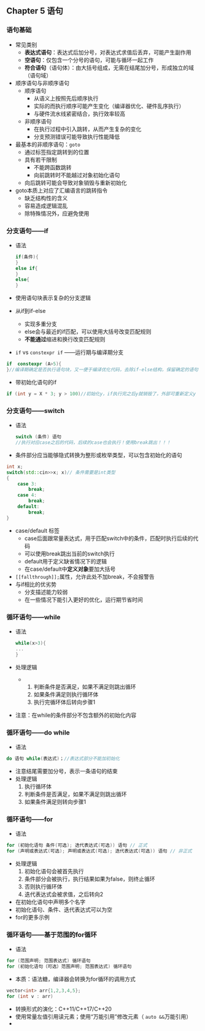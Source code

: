 ## Chapter 5 语句

### 语句基础

- 常见类别
  - **表达式语句**：表达式后加分号，对表达式求值后丢弃，可能产生副作用
  - **空语句**：仅包含一个分号的语句，可能与循环一起工作
  - **符合语句**（语句体）：由大括号组成，无需在结尾加分号，形成独立的域（语句域） 
- 顺序语句与非顺序语句
  - 顺序语句
    - 从语义上按照先后顺序执行
    - 实际的而执行顺序可能产生变化（编译器优化、硬件乱序执行）
    - 与硬件流水线紧密结合，执行效率较高
  - 非顺序语句
    - 在执行过程中引入跳转，从而产生复杂的变化
    - 分支预测错误可能导致执行性能降低
- 最基本的非顺序语句：`goto`
  - 通过标签指定跳转到的位置
  - 具有若干限制
    - 不能跨函数跳转
    - 向前跳转时不能越过对象初始化语句
  - 向后跳转可能会导致对象销毁与重新初始化
- goto本质上对应了汇编语言的跳转指令
  - 缺乏结构性的含义
  - 容易造成逻辑混乱
  - 除特殊情况外，应避免使用

### 分支语句——if

- 语法

  ```c++
  if(条件){
  }
  else if{
  }
  else{
  }
  ```

- 使用语句块表示复杂的分支逻辑

- 从if到if-else

  - 实现多重分支
  - else会与最近的if匹配，可以使用大括号改变匹配规则
  - **不能通过**缩进和换行改变匹配规则

- `if` vs `constexpr if` ——运行期与编译期分支

```C++
if  constexpr (A>5){
}//编译期确定是否执行语句块，又一便于编译优化代码，去除if-else结构，保留确定的语句
```

- 带初始化语句的if

```C++
if (int y = X * 3; y > 100)//初始化y，if执行完之后y就销毁了，外部可重新定义y
```

### 分支语句——switch

- 语法

  ```c++
  switch (条件) 语句
  //执行对应case之后的代码，后续的case也会执行！使用break跳出！！！
  ```

- 条件部分应当能够隐式转换为整形或枚举类型，可以包含初始化的语句

```C++
int x;
switch(std::cin>>x; x)// 条件需要是int类型
{
	case 3:
		break;
    case 4:
        break;
    default:
        break; 
}
```

- case/default 标签
  - case后面跟常量表达式，用于匹配switch中的条件，匹配时执行后续的代码
  - 可以使用break跳出当前的switch执行
  - default用于定义缺省情况下的逻辑
  - 在case/default中**定义对象**要加大括号
- `[[fallthrough]];`属性，允许此处不加break，不会报警告
- 与if相比的优劣势
  - 分支描述能力较弱
  - 在一些情况下能引入更好的优化，运行期节省时间

### 循环语句——while

- 语法

  ```C++
  while(x>3){
  ...
  }
  ```

- 处理逻辑

  - 1. 判断条件是否满足，如果不满足则跳出循环
    2. 如果条件满足则执行循环体
    3. 执行完循环体后转向步骤1

- 注意：在while的条件部分不包含额外的初始化内容

### 循环语句——do while

- 语法

```C++
do 语句 while(表达式)；//表达式部分不能加初始化
```

- 注意结尾需要加分号，表示一条语句的结束
- 处理逻辑  
  1. 执行循环体
  2. 判断条件是否满足，如果不满足则跳出循环
  3. 如果条件满足则转向步骤1

### 循环语句——for

- 语法

```c++
for (初始化语句 条件(可选); 迭代表达式(可选)) 语句 // 正式
for (声明或表达式(可选); 声明或表达式(可选); 迭代表达式(可选)) 语句 // 非正式
```

- 处理逻辑
  1. 初始化语句会被首先执行
  2. 条件部分会被执行，执行结果如果为false，则终止循环
  3. 否则执行循环体
  4. 迭代表达式会被求值，之后转向2
- 在初始化语句中声明多个名字
- 初始化语句、条件、迭代表达式可以为空
- for的更多示例

### 循环语句——基于范围的for循环

- 语法

```C++
for (范围声明; 范围表达式) 循环语句
for (初始化语句（可选）范围声明; 范围表达式) 循环语句
```

- 本质：语法糖，编译器会转换为for循环的调用方式

```C++
vector<int> arr{1,2,3,4,5};
for (int v : arr)
```

- 转换形式的演化：C++11/C++17/C++20
- 使用常量左值引用读元素；使用“万能引用”修改元素（ `auto &&`万能引用）
- 





















